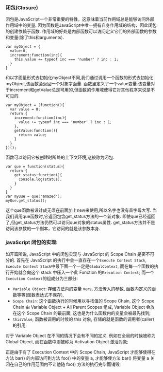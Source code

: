 ### 闭包(Closure)
闭包是JavaScript一个非常重要的特性，这意味着当前作用域总是能够访问外部作用域中的变量.
因为函数是JavaScript中唯一拥有自身作用域的结构，因此闭包的创建依赖于函数.
作用域的好处是内部函数可以访问定义它们的外部函数的参数和变量(除了this和arguments).
```
var myObject = {
  value:0,
  increment:function(inc){
    this.value += typeof inc === 'number' ? inc : 1;
  }
}
```
和以字面量形式去初始化myObject不同,我们通过调用一个函数的形式去初始化myObject,该函数会返回一个对象字面量.
函数里定义了一个value变量.该变量对于increment和getValue总是可用的,但函数的作用域使得它对其他程序来说是不可见的.
```
var myObject = (function(){
  var value = 0;
  return {
    increment:function(inc){
      value += typeof inc === 'number' ? inc : 1;
    },
    getValue:function(){
      return value;
    }
  }
})();
```
函数可以访问它被创建时所处的上下文环境,这被称为闭包.
```
var que = function(status){
  return {
    get_status:function(){
      console.log(status);
    }
  }
}
var myQue = que("amazed");
myQue.get_status();
```
这个que函数被设计成无须在前面加上new来使用,所以名字也没有首字母大写.
当我们调用que函数时,它返回包含get_status方法的一个新对象.
即使que已经返回了,但get_status方法仍然可以访问que对象的status属性.
get_status方法并不是访问该参数的一个副本，它访问的就是该参数本身.
### javaScript 闭包的实现:
如开篇所说, JavaScript 中的闭包实现与 JavaScript 的 Scope Chain 是密不可分的. 首先在 JavaScript 的执行中会一直存在一个`Execute Context Stack`,
`Execute Context Stack`中最下面一个一定是`GlobalContext`, 而在每一个函数的执行开始就会向这个 stack 中压入一个此 Function 的`Execution Context`;
而一个`Execution Context`的组成分为三部分:

- `Variable Object`: 存储方法内的变量 vars, 方法传入的参数, 函数内定义的函数等等(函数表达式不保存),
- `Scope Chain`: 这个函数执行的时候用以寻找值的 Scope Chain, 这个 Scope Chain 由 Variable Object + All Parent Scopes 组成, Variable Object 会放在这个 Scope Chain 的最前面, 这也是为什么函数内的变量会被最先找到;
- `thisValue`, 函数被调用的时候的 this 对象, 存储的就是函数的调用者(caller)的引用;

对于 Variable Object 在不同的情况下会有不同的定义, 例如在全局的时候被称为 Global Object, 而在函数中则被称为 Activation Object 激活对象;

正是由于有了 Execution Context 中的 Scope Chain, JavaScript 才能够使得在方法 bar()
的内部访问到方法 foo() 中的变量 a, 才能够使方法 bar() 将变量 a 关闭在自己的作用范围内不让他随 foo() 方法的执行完毕而销毁;
